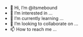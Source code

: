 - 👋 Hi, I’m @itsmebound
- 👀 I’m interested in ...
- 🌱 I’m currently learning ...
- 💞️ I’m looking to collaborate on ...
- 📫 How to reach me ...

<!---
itsmebound/itsmebound is a ✨ special ✨ repository because its `README.md` (this file) appears on your GitHub profile.
You can click the Preview link to take a look at your changes.
--->
